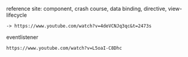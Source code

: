 reference site:
component, crash course, data binding, directive, view-lifecycle 
 ```
 -> https://www.youtube.com/watch?v=4deVCNJq3qc&t=2473s
 ```
 
 eventlistener
 ```
 https://www.youtube.com/watch?v=L5oaI-C8Dhc
```